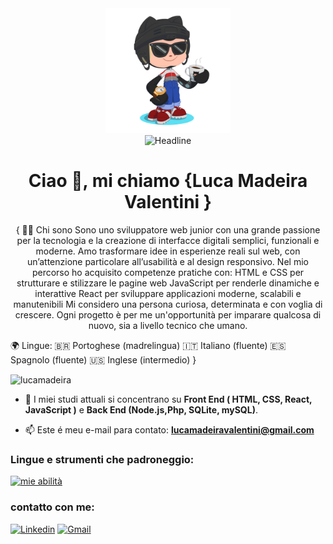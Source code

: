 <div align=center>
    <img src="https://raw.githubusercontent.com/AhmedFathyDev/AhmedFathyDev/main/GitHub.png" alt="GitHub Octocat Drinking a Cup of Coffee" height="200">
</div>
<div align=center>
    <img src="https://readme-typing-svg.herokuapp.com?color=%236FDA44&size=32&center=true&vCenter=true&width=600&height=50&lines=Web-Developer;" alt="Headline" />
</div>

<h1 align="center">Ciao 👋, mi chiamo {Luca Madeira Valentini }</h1>
<p align="center"> { 👨‍💻 Chi sono
Sono uno sviluppatore web junior con una grande passione per la tecnologia e la creazione di interfacce digitali semplici, funzionali e moderne.
Amo trasformare idee in esperienze reali sul web, con un’attenzione particolare all’usabilità e al design responsivo.
Nel mio percorso ho acquisito competenze pratiche con:
HTML e CSS per strutturare e stilizzare le pagine web
JavaScript per renderle dinamiche e interattive
React per sviluppare applicazioni moderne, scalabili e manutenibili
Mi considero una persona curiosa, determinata e con voglia di crescere. Ogni progetto è per me un'opportunità per imparare qualcosa di nuovo, sia a livello tecnico che umano.

🌍 Lingue:
🇧🇷 Portoghese (madrelingua)
🇮🇹 Italiano (fluente)
🇪🇸 Spagnolo (fluente)
🇺🇸 Inglese (intermedio)
 }</p>

<p align="left"> <img src="https://komarev.com/ghpvc/?username=manualdofront&label=visualizzazioni%20perfil&color=0e75b6&style=flat" alt="lucamadeira" /> </p>

- 🌱 I miei studi attuali si concentrano su **Front End ( HTML, CSS, React, JavaScript )** e **Back End (Node.js,Php, SQLite, mySQL)**.

- 📫 Este é meu e-mail para contato: **lucamadeiravalentini@gmail.com**


<h3 align="left">Lingue e strumenti che padroneggio:</h3>

[![mie abilità](https://skillicons.dev/icons?i=js,html,css,react,nodejs,php,sqlite,mysql)]()



<h3 align="left">contatto con me:</h3>

[![Linkedin](https://skillicons.dev/icons?i=linkedin)](https://www.linkedin.com/in/lucamdeveloper/)
[![Gmail](https://skillicons.dev/icons?i=gmail)](mailto:lucamadeiravalentini@gmail.com)



<!--
**lucamadeira/lucamadeira** is a ✨ _special_ ✨ repository because its `README.md` (this file) appears on your GitHub profile.

Here are some ideas to get you started:

- 🔭 I’m currently working on ...
- 🌱 I’m currently learning ...
- 👯 I’m looking to collaborate on ...
- 🤔 I’m looking for help with ...
- 💬 Ask me about ...
- 📫 How to reach me: ...
- 😄 Pronouns: ...
- ⚡ Fun fact: ...
-->
